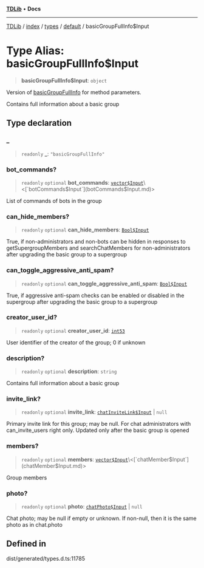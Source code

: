 [**TDLib**](../../../../../../README.md) • **Docs**

***

[TDLib](../../../../../../modules.md) / [index](../../../../../README.md) / [types](../../../README.md) / [default](../README.md) / basicGroupFullInfo$Input

# Type Alias: basicGroupFullInfo$Input

> **basicGroupFullInfo$Input**: `object`

Version of [basicGroupFullInfo](basicGroupFullInfo.md) for method parameters.

Contains full information about a basic group

## Type declaration

### \_

> `readonly` **\_**: `"basicGroupFullInfo"`

### bot\_commands?

> `readonly` `optional` **bot\_commands**: [`vector$Input`](vector$Input.md)\<[`botCommands$Input`](botCommands$Input.md)\>

List of commands of bots in the group

### can\_hide\_members?

> `readonly` `optional` **can\_hide\_members**: [`Bool$Input`](Bool$Input.md)

True, if non-administrators and non-bots can be hidden in responses to getSupergroupMembers and searchChatMembers for non-administrators after upgrading the basic group to a supergroup

### can\_toggle\_aggressive\_anti\_spam?

> `readonly` `optional` **can\_toggle\_aggressive\_anti\_spam**: [`Bool$Input`](Bool$Input.md)

True, if aggressive anti-spam checks can be enabled or disabled in the supergroup after upgrading the basic group to a supergroup

### creator\_user\_id?

> `readonly` `optional` **creator\_user\_id**: [`int53`](int53.md)

User identifier of the creator of the group; 0 if unknown

### description?

> `readonly` `optional` **description**: `string`

Contains full information about a basic group

### invite\_link?

> `readonly` `optional` **invite\_link**: [`chatInviteLink$Input`](chatInviteLink$Input.md) \| `null`

Primary invite link for this group; may be null. For chat administrators with can_invite_users right only. Updated only after the basic group is opened

### members?

> `readonly` `optional` **members**: [`vector$Input`](vector$Input.md)\<[`chatMember$Input`](chatMember$Input.md)\>

Group members

### photo?

> `readonly` `optional` **photo**: [`chatPhoto$Input`](chatPhoto$Input.md) \| `null`

Chat photo; may be null if empty or unknown. If non-null, then it is the same photo as in chat.photo

## Defined in

dist/generated/types.d.ts:11785
